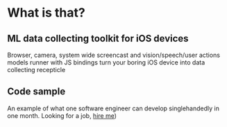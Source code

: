 # What is that?

## ML data collecting toolkit for iOS devices

Browser, camera, system wide screencast and vision/speech/user actions models runner with JS bindings turn your boring iOS device into data collecting recepticle

## Code sample

An example of what one software engineer can develop singlehandedly in one month. Looking for a job, [hire me](standardtemplateconstruct2022+joboffer@gmail.com))

